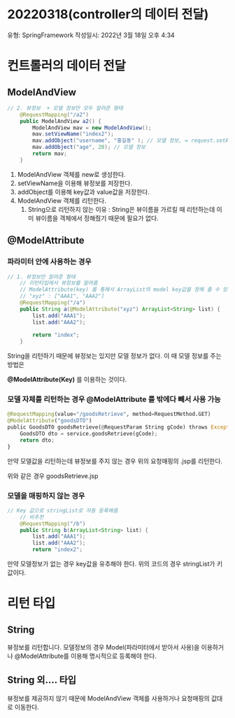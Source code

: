 # 20220318(controller의 데이터 전달)

유형: SpringFramework
작성일시: 2022년 3월 18일 오후 4:34

# 컨트롤러의 데이터 전달

## ModelAndView

```java
// 2. 뷰정보  + 모델 정보만 모두 알려준 형태
	@RequestMapping("/a2")
	public ModelAndView a2() {
		ModelAndView mav = new ModelAndView();
		mav.setViewName("index2");
		mav.addObject("username", "홍길동" ); // 모델 정보, = request.setAttribute("username", "홍길동") 동일
		mav.addObject("age", 20); // 모델 정보
		return mav;
	}
```

1. ModelAndView 객체를 new로 생성한다.
2. setViewName을 이용해 뷰정보를 저장한다.
3. addObject를 이용해 key값과 value값을 저장한다.
4. ModelAndView 객체를 리턴한다.
    1. String으로 리턴하지 않는 이유 : String은 뷰이름을 가르킬 때 리턴하는데 이미 뷰이름을 객체에서 정해줬기 때문에 필요가 없다.

## @ModelAttribute

### 파라미터 안에 사용하는 경우

```java
// 1. 뷰정보만 알려준 형태
	// 리턴타입에서 뷰정보를 알려줌
	// ModelAttribute(key) 를 통해서 ArrayList의 model key값을 정해 줄 수 있다.
	// "xyz" : ["AAA1", "AAA2"]
	@RequestMapping("/a")
	public String a(@ModelAttribute("xyz") ArrayList<String> list) {
		list.add("AAA1");
		list.add("AAA2");
	
		return "index";
	}
```

String을 리턴하기 때문에 뷰정보는 있지만 모델 정보가 없다. 이 때 모델 정보를 주는 방법은

**@ModelAttribute(Key)** 를 이용하는 것이다.  

### 모델 자체를 리턴하는 경우 @ModelAttribute 를 밖에다 빼서 사용 가능

```python
@RequestMapping(value="/goodsRetrieve", method=RequestMethod.GET)
@ModelAttribute("goodsDTO")
public GoodsDTO goodsRetrieve(@RequestParam String gCode) throws Exception {
	GoodsDTO dto = service.goodsRetrieve(gCode);
	return dto;
}
```

만약 모델값을 리턴하는데 뷰정보를 주지 않는 경우 위의 요청매핑의 .jsp를 리턴한다.

위와 같은 경우 goodsRetrieve.jsp

### 모델을 매핑하지 않는 경우

```java
// Key 값으로 stringList로 자동 등록해줌
	// 비추천
	@RequestMapping("/b")
	public String b(ArrayList<String> list) {
		list.add("AAA1");
		list.add("AAA2");
		return "index2";
```

만약 모델정보가 없는 경우 key값을 유추해야 한다. 위의 코드의 경우 stringList가 키 값이다.

# 리턴 타입

## String

뷰정보를 리턴합니다. 모델정보의 경우 Model(파라미터에서 받아서 사용)을 이용하거나 @ModelAttribute를 이용해 명시적으로 등록해야 한다.

## String 외.... 타입

뷰정보를 제공하지 않기 때문에 ModelAndView 객체를 사용하거나 요청매핑의 값대로 이동한다.